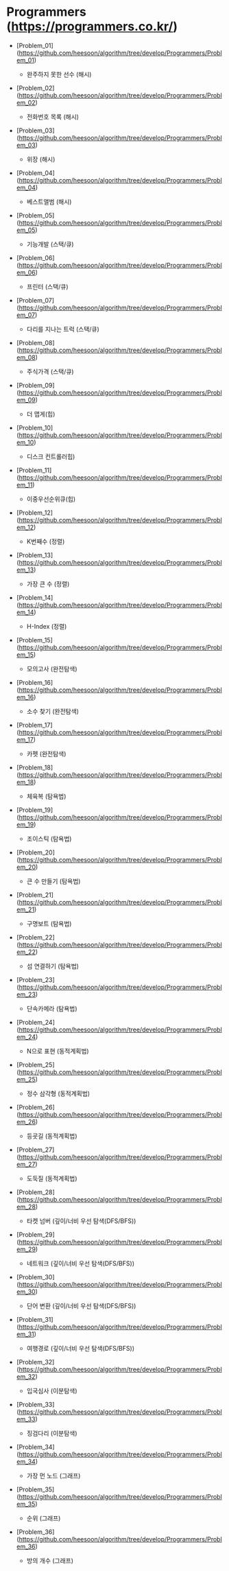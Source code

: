 Programmers (https://programmers.co.kr/)
==========================================================================================
* [Problem_01] (https://github.com/heesoon/algorithm/tree/develop/Programmers/Problem_01)
  * 완주하지 못한 선수 (해시)

* [Problem_02] (https://github.com/heesoon/algorithm/tree/develop/Programmers/Problem_02)
  * 전화번호 목록 (해시)

* [Problem_03] (https://github.com/heesoon/algorithm/tree/develop/Programmers/Problem_03)
  * 위장 (해시)

* [Problem_04] (https://github.com/heesoon/algorithm/tree/develop/Programmers/Problem_04)
  * 베스트앨범 (해시)

* [Problem_05] (https://github.com/heesoon/algorithm/tree/develop/Programmers/Problem_05)
  * 기능개발 (스택/큐)

* [Problem_06] (https://github.com/heesoon/algorithm/tree/develop/Programmers/Problem_06)
  * 프린터 (스택/큐)

* [Problem_07] (https://github.com/heesoon/algorithm/tree/develop/Programmers/Problem_07)
  * 다리를 지나는 트럭 (스택/큐)

* [Problem_08] (https://github.com/heesoon/algorithm/tree/develop/Programmers/Problem_08)
  * 주식가격 (스택/큐)

* [Problem_09] (https://github.com/heesoon/algorithm/tree/develop/Programmers/Problem_09)
  * 더 맵게(힙)

* [Problem_10] (https://github.com/heesoon/algorithm/tree/develop/Programmers/Problem_10)
  * 디스크 컨트롤러힙)

* [Problem_11] (https://github.com/heesoon/algorithm/tree/develop/Programmers/Problem_11)
  * 이중우선순위큐(힙)

* [Problem_12] (https://github.com/heesoon/algorithm/tree/develop/Programmers/Problem_12)
  * K번째수 (정렬)

* [Problem_13] (https://github.com/heesoon/algorithm/tree/develop/Programmers/Problem_13)
  * 가장 큰 수 (정렬)

* [Problem_14] (https://github.com/heesoon/algorithm/tree/develop/Programmers/Problem_14)
  * H-Index (정렬)
  
* [Problem_15] (https://github.com/heesoon/algorithm/tree/develop/Programmers/Problem_15)
  * 모의고사 (완전탐색)

* [Problem_16] (https://github.com/heesoon/algorithm/tree/develop/Programmers/Problem_16)
  * 소수 찾기 (완전탐색)
  
* [Problem_17] (https://github.com/heesoon/algorithm/tree/develop/Programmers/Problem_17)
  * 카펫 (완전탐색)

* [Problem_18] (https://github.com/heesoon/algorithm/tree/develop/Programmers/Problem_18)
  * 체육복 (탐욕법)

* [Problem_19] (https://github.com/heesoon/algorithm/tree/develop/Programmers/Problem_19)
  * 조이스틱 (탐욕법)

* [Problem_20] (https://github.com/heesoon/algorithm/tree/develop/Programmers/Problem_20)
  * 큰 수 만들기 (탐욕법)

* [Problem_21] (https://github.com/heesoon/algorithm/tree/develop/Programmers/Problem_21)
  * 구명보트 (탐욕법)

* [Problem_22] (https://github.com/heesoon/algorithm/tree/develop/Programmers/Problem_22)
  * 섬 연결하기 (탐욕법)

* [Problem_23] (https://github.com/heesoon/algorithm/tree/develop/Programmers/Problem_23)
  * 단속카메라 (탐욕법)

* [Problem_24] (https://github.com/heesoon/algorithm/tree/develop/Programmers/Problem_24)
  * N으로 표현 (동적계획법)

* [Problem_25] (https://github.com/heesoon/algorithm/tree/develop/Programmers/Problem_25)
  * 정수 삼각형 (동적계획법)

* [Problem_26] (https://github.com/heesoon/algorithm/tree/develop/Programmers/Problem_26)
  * 등굣길 (동적계획법)

* [Problem_27] (https://github.com/heesoon/algorithm/tree/develop/Programmers/Problem_27)
  * 도둑질 (동적계획법)

* [Problem_28] (https://github.com/heesoon/algorithm/tree/develop/Programmers/Problem_28)
  * 타켓 넘버 (깊이/너비 우선 탐색(DFS/BFS))

* [Problem_29] (https://github.com/heesoon/algorithm/tree/develop/Programmers/Problem_29)
  * 네트워크 (깊이/너비 우선 탐색(DFS/BFS))

* [Problem_30] (https://github.com/heesoon/algorithm/tree/develop/Programmers/Problem_30)
  * 단어 변환 (깊이/너비 우선 탐색(DFS/BFS))

* [Problem_31] (https://github.com/heesoon/algorithm/tree/develop/Programmers/Problem_31)
  * 여행경로 (깊이/너비 우선 탐색(DFS/BFS))

* [Problem_32] (https://github.com/heesoon/algorithm/tree/develop/Programmers/Problem_32)
  * 입국심사 (이분탐색)

* [Problem_33] (https://github.com/heesoon/algorithm/tree/develop/Programmers/Problem_33)
  * 징검다리 (이분탐색)

* [Problem_34] (https://github.com/heesoon/algorithm/tree/develop/Programmers/Problem_34)
  * 가장 먼 노드 (그래프)

* [Problem_35] (https://github.com/heesoon/algorithm/tree/develop/Programmers/Problem_35)
  * 순위 (그래프)

* [Problem_36] (https://github.com/heesoon/algorithm/tree/develop/Programmers/Problem_36)
  * 방의 개수 (그래프)